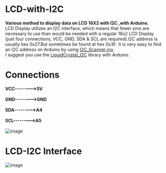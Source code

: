 # LCD-with-I2C
**Various method to display data on LCD 16X2 with I2C ,with Arduino.**<br />
LCD Display utilizes an I2C interface, which means that fewer pins are necessary to use than would be needed with a regular 16x2 LCD Display 
(just four connections, VCC, GND, SDA & SCL are required).I2C address is usually hex 0x27.But sometimes be found at hex 0x3F. It is very easy to find an I2C address on Arduino by using 
[I2C_Scanner.ino](https://github.com/utkarsh137/LCD-with-I2C/blob/master/I2C_Scanner.ino).<br />
I suggest you use the [LiquidCrystal_I2C](http://image.dfrobot.com/image/data/TOY0046/LiquidCrystal_I2Cv1-1.rar) library with Arduino.
# Connections
**VCC-------->5V**<br />
<br />
**GND-------->GND**<br />
<br />
**SDA-------->A4**<br />
<br />
**SCL-------->A5**<br />
<br />
![image](https://4.bp.blogspot.com/-gleWypDvgkM/VtGUB1SySQI/AAAAAAAAIXQ/rvZd8AaTdKQ/s1600/wiring.JPG)
# LCD-I2C Interface
![image](https://www.google.com/url?sa=i&url=https%3A%2F%2Fcreate.arduino.cc%2Fprojecthub%2Fanuragkumar07102003%2Flive-insta-following-follower-counter-7c0464&psig=AOvVaw0xpb6xmLTBHk5nVAko5sd8&ust=1641732772313000&source=images&cd=vfe&ved=0CAsQjRxqFwoTCOjXhd2ZovUCFQAAAAAdAAAAABAJ)
